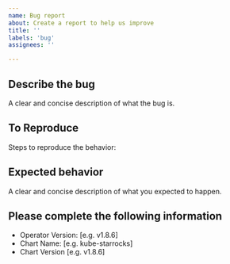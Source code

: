 ```yaml
---
name: Bug report
about: Create a report to help us improve
title: ''
labels: 'bug'
assignees: ''

---
```


## Describe the bug

A clear and concise description of what the bug is.

## To Reproduce

Steps to reproduce the behavior:

## Expected behavior

A clear and concise description of what you expected to happen.

## Please complete the following information

- Operator Version: [e.g. v1.8.6]
- Chart Name: [e.g. kube-starrocks]
- Chart Version [e.g. v1.8.6]
